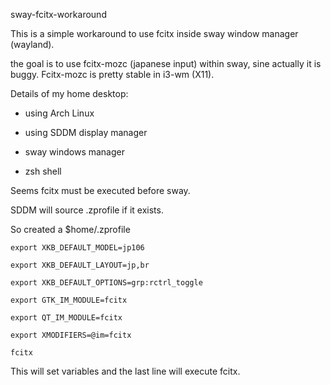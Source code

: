 sway-fcitx-workaround

This is a simple workaround to use fcitx inside sway window manager (wayland).

the goal is to use fcitx-mozc (japanese input) within sway, sine actually it is buggy. Fcitx-mozc is pretty stable in i3-wm (X11).

Details of my home desktop:

- using Arch Linux

- using SDDM display manager

- sway windows manager

- zsh shell

Seems fcitx must be executed before sway.

SDDM will source .zprofile if it exists. 

So created a $home/.zprofile

	export XKB_DEFAULT_MODEL=jp106

	export XKB_DEFAULT_LAYOUT=jp,br

	export XKB_DEFAULT_OPTIONS=grp:rctrl_toggle

	export GTK_IM_MODULE=fcitx

	export QT_IM_MODULE=fcitx

	export XMODIFIERS=@im=fcitx

	fcitx

This will set variables and the last line will execute fcitx.

